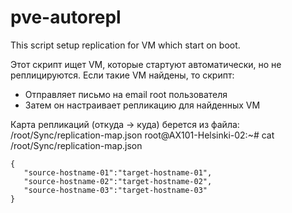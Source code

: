 # pve-autorepl
This script setup replication for VM which start on boot.

Этот скрипт ищет VM, которые стартуют автоматически, но не реплицируются. 
Если такие VM найдены, то скрипт:
* Отправляет письмо на email root пользователя
* Затем он настраивает репликацию для найденных VM

Карта репликаций (откуда -> куда) берется из файла: /root/Sync/replication-map.json
root@AX101-Helsinki-02:~# cat /root/Sync/replication-map.json
```
{
   "source-hostname-01":"target-hostname-01",
   "source-hostname-02":"target-hostname-02",
   "source-hostname-03":"target-hostname-03"
}
```

